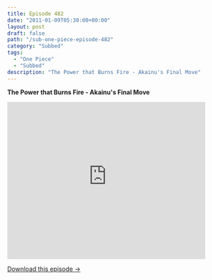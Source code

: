 ```yaml
---
title: Episode 482
date: "2011-01-09T05:30:00+00:00"
layout: post
draft: false
path: "/sub-one-piece-episode-482"
category: "Subbed"
tags:
  - "One Piece"
  - "Subbed"
description: "The Power that Burns Fire - Akainu's Final Move"
---
```


**The Power that Burns Fire - Akainu's Final Move**

<iframe width="640" height="360" src="https://www.rapidvideo.com/e/G6FRPEXV2T" frameborder="0" marginwidth=0 marginheight=0 scrolling=no allowfullscreen style="max-width:90%;"></iframe>

<a href="http://ouo.io/qs/eCodkFEQ?s=https://www.rapidvideo.com/d/G6FRPEXV2T" class="styled_a">Download this episode →</a>

